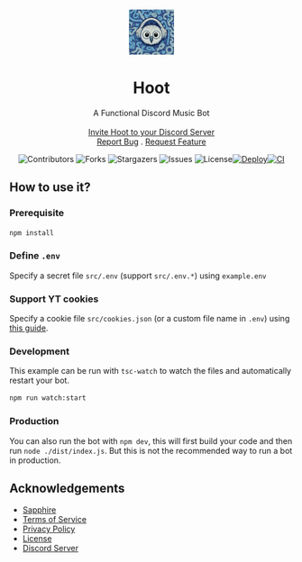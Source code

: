 <br/>
<p align="center">
  <a href="https://github.com/Owlvernyte/Hoot">
    <img src="public/assets/Hoot_with_Bard.jpg" alt="Logo" width="80" height="80">
  </a>

  <h1 align="center">Hoot</h1>

  <p align="center">
    A Functional Discord Music Bot
    <br/>
    <br/>
    <a href="https://discord.com/oauth2/authorize?client_id=804616628359921684">Invite Hoot to your Discord Server</a>
    <br/>
    <a href="https://github.com/Owlvernyte/Hoot/issues">Report Bug</a>
    .
    <a href="https://github.com/Owlvernyte/Hoot/issues">Request Feature</a>
  </p>
</p>


<div style="text-align: center;">

![Contributors](https://img.shields.io/github/contributors/Owlvernyte/Hoot?color=dark-green) ![Forks](https://img.shields.io/github/forks/Owlvernyte/Hoot?style=social) ![Stargazers](https://img.shields.io/github/stars/Owlvernyte/Hoot?style=social) ![Issues](https://img.shields.io/github/issues/Owlvernyte/Hoot) ![License](https://img.shields.io/github/license/Owlvernyte/Hoot)[![Deploy](https://github.com/Owlvernyte/Hoot/actions/workflows/deploy.yml/badge.svg)](https://github.com/Owlvernyte/Hoot/actions/workflows/deploy.yml)[![CI](https://github.com/Owlvernyte/Hoot/actions/workflows/ci.yml/badge.svg)](https://github.com/Owlvernyte/Hoot/actions/workflows/ci.yml)

</div>

## How to use it?

### Prerequisite

```sh
npm install
```

### Define `.env`

Specify a secret file `src/.env` (support `src/.env.*`) using `example.env`

### Support YT cookies

Specify a cookie file `src/cookies.json` (or a custom file name in `.env`) using [this guide](https://github.com/skick1234/DisTube/wiki/YouTube-Cookies).

### Development

This example can be run with `tsc-watch` to watch the files and automatically restart your bot.

```sh
npm run watch:start
```

### Production

You can also run the bot with `npm dev`, this will first build your code and then run `node ./dist/index.js`. But this is not the recommended way to run a bot in production.

## Acknowledgements

* [Sapphire]
* [Terms of Service][terms]
* [Privacy Policy][privacy]
* [License]
* [Discord Server][discord]

[sapphire]: https://github.com/sapphiredev/framework
[license]: https://github.com/Owlvernyte/Hoot/blob/master/LICENSE.md
[privacy]: https://github.com/Owlvernyte/Hoot/blob/master/PRIVACY_POLICY.md
[terms]: https://github.com/Owlvernyte/Hoot/blob/master/TERMS_OF_SERVICE.md
[discord]: https://discord.gg/F7ZK6ssMUm
[issues]: https://github.com/Owlvernyte/Hoot/issues

